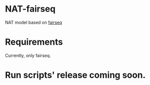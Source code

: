 # NAT-fairseq
NAT model based on [fairseq](https://github.com/pytorch/fairseq)

# Requirements
Currently, only fairseq.

# Run scripts' release coming soon.
